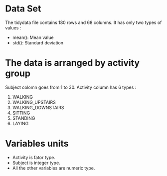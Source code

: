 # Data Set
The tidydata file contains 180 rows and 68 columns. 
It has only two types of values :
* mean(): Mean value
* std(): Standard deviation

# The data is arranged by activity group
Subject colomn goes from 1 to 30. 
Activity column has 6 types :
1. WALKING
2. WALKING_UPSTAIRS
3. WALKING_DOWNSTAIRS
4. SITTING
5. STANDING
6. LAYING

# Variables units
* Activity is fator type. 
* Subject is integer type. 
* All the other variables are numeric type.
